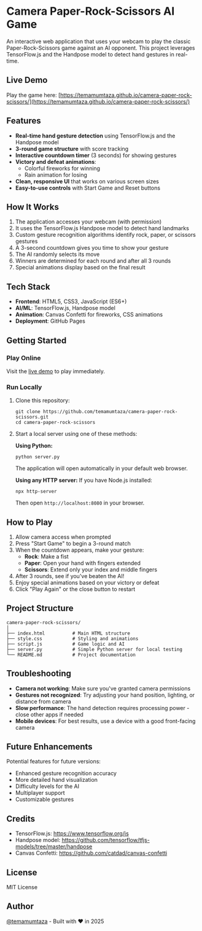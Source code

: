 # Camera Paper-Rock-Scissors AI Game

An interactive web application that uses your webcam to play the classic Paper-Rock-Scissors game against an AI opponent. This project leverages TensorFlow.js and the Handpose model to detect hand gestures in real-time.

## Live Demo

Play the game here: [https://temamumtaza.github.io/camera-paper-rock-scissors/](https://temamumtaza.github.io/camera-paper-rock-scissors/)

## Features

* **Real-time hand gesture detection** using TensorFlow.js and the Handpose model
* **3-round game structure** with score tracking
* **Interactive countdown timer** (3 seconds) for showing gestures
* **Victory and defeat animations**:
  * Colorful fireworks for winning
  * Rain animation for losing
* **Clean, responsive UI** that works on various screen sizes
* **Easy-to-use controls** with Start Game and Reset buttons

## How It Works

1. The application accesses your webcam (with permission)
2. It uses the TensorFlow.js Handpose model to detect hand landmarks
3. Custom gesture recognition algorithms identify rock, paper, or scissors gestures
4. A 3-second countdown gives you time to show your gesture
5. The AI randomly selects its move
6. Winners are determined for each round and after all 3 rounds
7. Special animations display based on the final result

## Tech Stack

* **Frontend**: HTML5, CSS3, JavaScript (ES6+)
* **AI/ML**: TensorFlow.js, Handpose model
* **Animation**: Canvas Confetti for fireworks, CSS animations
* **Deployment**: GitHub Pages

## Getting Started

### Play Online

Visit the [live demo](https://temamumtaza.github.io/camera-paper-rock-scissors/) to play immediately.

### Run Locally

1. Clone this repository:
   ```
   git clone https://github.com/temamumtaza/camera-paper-rock-scissors.git
   cd camera-paper-rock-scissors
   ```

2. Start a local server using one of these methods:

   **Using Python:**
   ```
   python server.py
   ```
   The application will open automatically in your default web browser.

   **Using any HTTP server:**
   If you have Node.js installed:
   ```
   npx http-server
   ```
   Then open `http://localhost:8080` in your browser.

## How to Play

1. Allow camera access when prompted
2. Press "Start Game" to begin a 3-round match
3. When the countdown appears, make your gesture:
   * **Rock**: Make a fist
   * **Paper**: Open your hand with fingers extended
   * **Scissors**: Extend only your index and middle fingers
4. After 3 rounds, see if you've beaten the AI!
5. Enjoy special animations based on your victory or defeat
6. Click "Play Again" or the close button to restart

## Project Structure

```
camera-paper-rock-scissors/
│
├── index.html          # Main HTML structure
├── style.css           # Styling and animations
├── script.js           # Game logic and AI
├── server.py           # Simple Python server for local testing
└── README.md           # Project documentation
```

## Troubleshooting

* **Camera not working**: Make sure you've granted camera permissions
* **Gestures not recognized**: Try adjusting your hand position, lighting, or distance from camera
* **Slow performance**: The hand detection requires processing power - close other apps if needed
* **Mobile devices**: For best results, use a device with a good front-facing camera

## Future Enhancements

Potential features for future versions:
* Enhanced gesture recognition accuracy
* More detailed hand visualization
* Difficulty levels for the AI
* Multiplayer support
* Customizable gestures

## Credits

* TensorFlow.js: https://www.tensorflow.org/js
* Handpose model: https://github.com/tensorflow/tfjs-models/tree/master/handpose
* Canvas Confetti: https://github.com/catdad/canvas-confetti

## License

MIT License

## Author

[@temamumtaza](https://github.com/temamumtaza) - Built with ❤️ in 2025